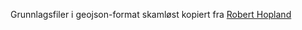 Grunnlagsfiler i geojson-format skamløst kopiert fra [Robert Hopland](https://github.com/robhop/fylker-og-kommuner)
